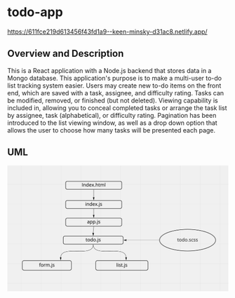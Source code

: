 # todo-app
https://611fce219d613456f43fd1a9--keen-minsky-d31ac8.netlify.app/

## Overview and Description

This is a React application with a Node.js backend that stores data in a Mongo database. This application's purpose is to make a multi-user to-do list tracking system easier. Users may create new to-do items on the front end, which are saved with a task, assignee, and difficulty rating. Tasks can be modified, removed, or finished (but not deleted). Viewing capability is included in, allowing you to conceal completed tasks or arrange the task list by assignee, task (alphabetical), or difficulty rating. Pagination has been introduced to the list viewing window, as well as a drop down option that allows the user to choose how many tasks will be presented each page.



## UML

![UML](./UML.png)